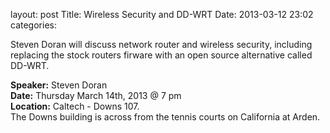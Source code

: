 layout: post
Title: Wireless Security and DD-WRT
Date: 2013-03-12 23:02
categories: 

Steven Doran will discuss network router and wireless security, including replacing the stock routers  firware with an open source alternative called DD-WRT.

__Speaker:__ Steven Doran <br/>
__Date:__ Thursday March 14th, 2013 @ 7 pm <br/>
__Location:__ Caltech - Downs 107. <br/>
The Downs building is across from the tennis  courts on California at Arden. 

